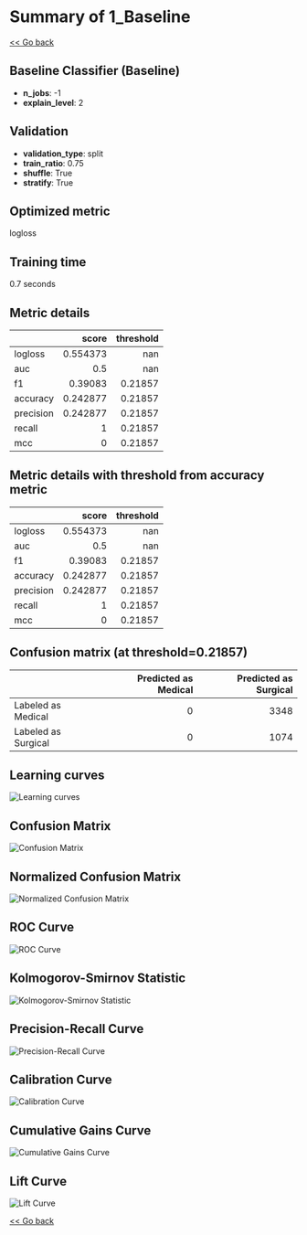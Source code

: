 # Summary of 1_Baseline

[<< Go back](../README.md)


## Baseline Classifier (Baseline)
- **n_jobs**: -1
- **explain_level**: 2

## Validation
 - **validation_type**: split
 - **train_ratio**: 0.75
 - **shuffle**: True
 - **stratify**: True

## Optimized metric
logloss

## Training time

0.7 seconds

## Metric details
|           |    score |   threshold |
|:----------|---------:|------------:|
| logloss   | 0.554373 |   nan       |
| auc       | 0.5      |   nan       |
| f1        | 0.39083  |     0.21857 |
| accuracy  | 0.242877 |     0.21857 |
| precision | 0.242877 |     0.21857 |
| recall    | 1        |     0.21857 |
| mcc       | 0        |     0.21857 |


## Metric details with threshold from accuracy metric
|           |    score |   threshold |
|:----------|---------:|------------:|
| logloss   | 0.554373 |   nan       |
| auc       | 0.5      |   nan       |
| f1        | 0.39083  |     0.21857 |
| accuracy  | 0.242877 |     0.21857 |
| precision | 0.242877 |     0.21857 |
| recall    | 1        |     0.21857 |
| mcc       | 0        |     0.21857 |


## Confusion matrix (at threshold=0.21857)
|                     |   Predicted as Medical |   Predicted as Surgical |
|:--------------------|-----------------------:|------------------------:|
| Labeled as Medical  |                      0 |                    3348 |
| Labeled as Surgical |                      0 |                    1074 |

## Learning curves
![Learning curves](learning_curves.png)
## Confusion Matrix

![Confusion Matrix](confusion_matrix.png)


## Normalized Confusion Matrix

![Normalized Confusion Matrix](confusion_matrix_normalized.png)


## ROC Curve

![ROC Curve](roc_curve.png)


## Kolmogorov-Smirnov Statistic

![Kolmogorov-Smirnov Statistic](ks_statistic.png)


## Precision-Recall Curve

![Precision-Recall Curve](precision_recall_curve.png)


## Calibration Curve

![Calibration Curve](calibration_curve_curve.png)


## Cumulative Gains Curve

![Cumulative Gains Curve](cumulative_gains_curve.png)


## Lift Curve

![Lift Curve](lift_curve.png)



[<< Go back](../README.md)
